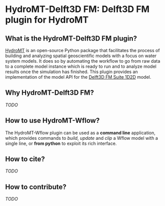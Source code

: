 # HydroMT-Delft3D FM: Delft3D FM plugin for HydroMT

## What is the HydroMT-Delft3D FM plugin?
[HydroMT](https://deltares.github.io/hydromt/latest/) is an open-source Python package that facilitates the process of
building and analyzing spatial geoscientific models with a focus on water system models.
It does so by automating the workflow to go from raw data to a complete model instance which
is ready to run and to analyze model results once the simulation has finished. 
This plugin provides an implementation of the model API for the [Delft3D FM Suite 1D2D](https://www.deltares.nl/nl/software/d-hydro-suite-1d2d/) model.

## Why HydroMT-Delft3D FM?
_TODO_

## How to use HydroMT-Wflow?
The HydroMT-Wflow plugin can be used as a **command line** application, which provides commands to *build*,
*update* and *clip* a Wflow model with a single line, or **from python** to exploit its rich interface.

## How to cite?
_TODO_

## How to contribute?
_TODO_